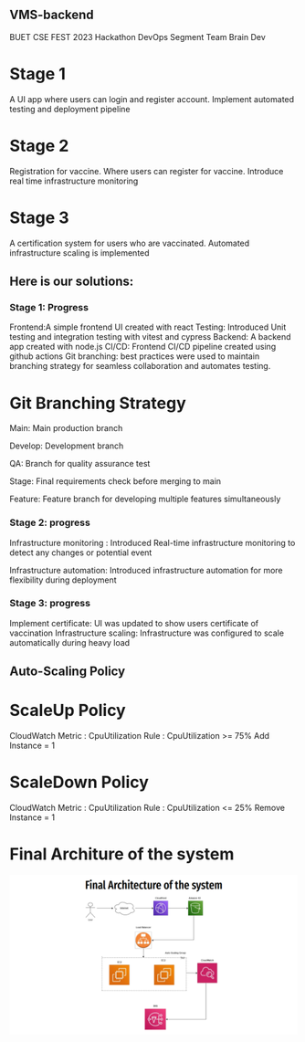 ## VMS-backend

BUET CSE FEST 2023 Hackathon DevOps Segment Team Brain Dev

# Stage 1

A UI app where users can login and register account. Implement automated testing and deployment pipeline

# Stage 2

Registration for vaccine. Where users can register for vaccine. Introduce real time infrastructure monitoring

# Stage 3

A certification system for users who are vaccinated. Automated infrastructure scaling is implemented

## Here is our solutions:

### Stage 1: Progress

Frontend:A simple frontend UI created with react
Testing: Introduced Unit testing and integration testing with vitest and cypress
Backend: A backend app created with node.js
CI/CD: Frontend CI/CD pipeline created using github actions
Git branching: best practices were used to maintain branching
strategy for seamless collaboration and automates testing.

# Git Branching Strategy

Main: Main production branch

Develop: Development branch

QA: Branch for quality assurance test

Stage: Final requirements check before merging to main

Feature: Feature branch for developing multiple features simultaneously

### Stage 2: progress

Infrastructure monitoring : Introduced Real-time infrastructure monitoring to
detect any changes or potential event

Infrastructure automation: Introduced infrastructure
automation for more flexibility during deployment

### Stage 3: progress

Implement certificate: UI was updated to show users certificate of vaccination
Infrastructure scaling: Infrastructure was configured to scale automatically during heavy load

## Auto-Scaling Policy

# ScaleUp Policy

CloudWatch Metric :
CpuUtilization
Rule :
CpuUtilization >= 75%
Add Instance = 1

# ScaleDown Policy

CloudWatch Metric :
CpuUtilization
Rule :
CpuUtilization <= 25%
Remove Instance = 1

# Final Architure of the system

![Final Architecture](https://github.com/rakib3004/VMS-backend/blob/main/Architecture.png)
